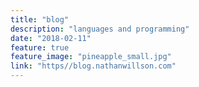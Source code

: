 ```yaml
---
title: "blog"
description: "languages and programming"
date: "2018-02-11"
feature: true
feature_image: "pineapple_small.jpg"
link: "https//blog.nathanwillson.com"
---
```

